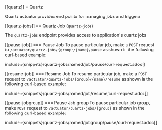 [[quartz]] = Quartz

Quartz actuator provides end points for managing jobs and triggers

[[quartz-jobs]] == Quartz Job (`quartz-jobs`)

The `quartz-jobs` endpoint provides access to application's quartz jobs

[[pause-job]] === Pause Job To pause particular job, make a `POST`
request to `/actuator/quartz-jobs/{group}/{name}/pause` as shown in the
following curl-based example:

include::{snippets}/quartz-jobs/named/job/pause/curl-request.adoc[]

[[resume-job]] === Resume Job To resume particular job, make a `POST`
request to `/actuator/quartz-jobs/{group}/{name}/resume` as shown in the
following curl-based example:

include::{snippets}/quartz-jobs/named/job/resume/curl-request.adoc[]

[[pause-jobgroup]] === Pause Job group To pause particular job group,
make `POST` request to `/actuator/quartz-jobs/{group}` as shown in the
following curl-based example:

include::{snippets}/quartz-jobs/named/jobgroup/pause/curl-request.adoc[]
